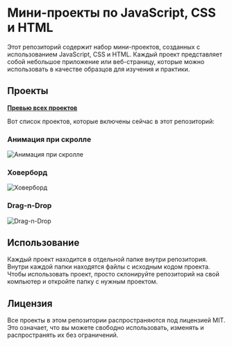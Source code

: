 # Мини-проекты по JavaScript, CSS и HTML
Этот репозиторий содержит набор мини-проектов, созданных с использованием JavaScript, CSS и HTML. Каждый проект представляет собой небольшое приложение или веб-страницу, которые можно использовать в качестве образцов для изучения и практики.

## Проекты
[**Превью всех проектов**](https://guvictory.github.io/mini-projects/)


Вот список проектов, которые включены сейчас в этот репозиторий:

### Анимация при скролле
![Анимация при скролле]('./images/scroll-animation.gif')
### Ховерборд
![Ховерборд]('./images/hoverboard.gif')
### Drag-n-Drop
![Drag-n-Drop]('./images/drag-n-drop.gif')

## Использование
Каждый проект находится в отдельной папке внутри репозитория. Внутри каждой папки находятся файлы с исходным кодом проекта.
Чтобы использовать проект, просто склонируйте репозиторий на свой компьютер и откройте папку с нужным проектом.


## Лицензия
Все проекты в этом репозитории распространяются под лицензией MIT. Это означает, что вы можете свободно использовать, изменять и распространять их без ограничений.